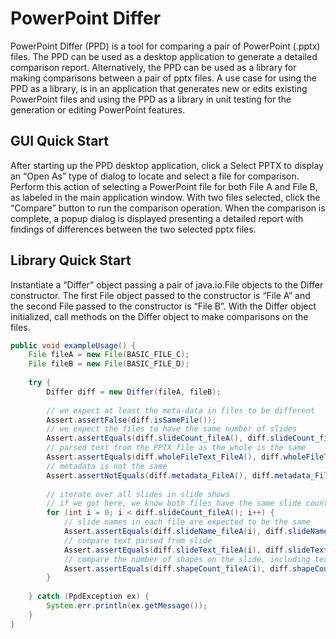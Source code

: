 # PowerPoint Differ 
PowerPoint Differ (PPD) is a tool for comparing a pair of PowerPoint (.pptx) files. The PPD can be used as a desktop application to generate a detailed comparison report. Alternatively, the PPD can be used as a library for making comparisons between a pair of pptx files. A use case for using the PPD as a library, is in an application that generates new or edits existing PowerPoint files and using the PPD as a library in unit testing for the generation or editing PowerPoint features.

## GUI Quick Start

After starting up the PPD desktop application, click a Select PPTX to display an “Open As” type of dialog to locate and select a file for comparison. Perform this action of selecting a PowerPoint file for both File A and File B, as labeled in the main application window. With two files selected, click the “Compare” button to run the comparison operation. When the comparison is complete, a popup dialog is displayed presenting a detailed report with findings of differences between the two selected pptx files. 

## Library Quick Start

Instantiate a “Differ” object passing a pair of java.io.File objects to the Differ constructor. The first File object passed to the constructor is “File A” and the second File passed to the constructor is “File B”. With the Differ object initialized, call methods on the Differ object to make comparisons on the files. 

```java
public void exampleUsage() {
	File fileA = new File(BASIC_FILE_C);
	File fileB = new File(BASIC_FILE_D);
	
	try {
		Differ diff = new Differ(fileA, fileB);
		
		// we expect at least the meta-data in files to be different
		Assert.assertFalse(diff.isSameFile());
		// we expect the files to have the same number of slides
		Assert.assertEquals(diff.slideCount_fileA(), diff.slideCount_fileB());
		// parsed text from the PPTX file as the whole is the same
		Assert.assertEquals(diff.wholeFileText_FileA(), diff.wholeFileText_FileB());
		// metadata is not the same
		Assert.assertNotEquals(diff.metadata_FileA(), diff.metadata_FileB());
		
		// iterate over all slides in slide shows
		// if we got here, we know both files have the same slide count
		for (int i = 0; i < diff.slideCount_fileA(); i++) {
			// slide names in each file are expected to be the same
			Assert.assertEquals(diff.slideName_fileA(i), diff.slideName_fileB(i));
			// compare text parsed from slide 
			Assert.assertEquals(diff.slideText_fileA(i), diff.slideText_fileB(i));
			// compare the number of shapes on the slide, including text boxes
			Assert.assertEquals(diff.shapeCount_fileA(i), diff.shapeCount_fileB(i));
		}
			
	} catch (PpdException ex) {
		System.err.println(ex.getMessage());
	}
}
```

